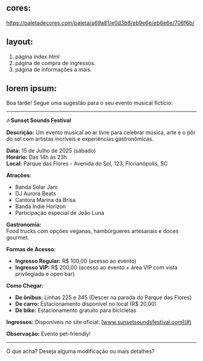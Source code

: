 ## cores:
https://paletadecores.com/paleta/a69a81/e0d3b8/eb9e6e/eb6e6e/706f6b/

## layout:
1. página index.html
2. página de compra de ingressos.
3. página de informações a mais.

## lorem ipsum:
Boa tarde! Segue uma sugestão para o seu evento musical fictício:  

---

**🎶 Sunset Sounds Festival**  

**Descrição:** Um evento musical ao ar livre para celebrar música, arte e o pôr do sol com artistas incríveis e experiências gastronômicas.  

**Data:** 15 de Julho de 2025 (sábado)  
**Horário:** Das 14h às 23h  
**Local:** Parque das Flores - Avenida do Sol, 123, Florianópolis, SC  

**Atrações:**  
- Banda Solar Jam  
- DJ Aurora Beats  
- Cantora Marina da Brisa  
- Banda Indie Horizon  
- Participação especial de João Luna  

**Gastronomia:**  
Food trucks com opções veganas, hambúrgueres artesanais e doces gourmet.  

**Formas de Acesso:**  
- **Ingresso Regular:** R$ 100,00 (acesso ao evento)  
- **Ingresso VIP:** R$ 200,00 (acesso ao evento + área VIP com vista privilegiada e open bar)  

**Como Chegar:**  
- **De ônibus:** Linhas 225 e 345 (Descer na parada do Parque das Flores)  
- **De carro:** Estacionamento disponível no local (R$ 20,00)  
- **De bike:** Estacionamento gratuito para bicicletas  

**Ingressos:** Disponíveis no site oficial: [www.sunsetsoundsfestival.com](#)  

**Observação:** Evento pet-friendly!  

---  

O que acha? Deseja alguma modificação ou mais detalhes?